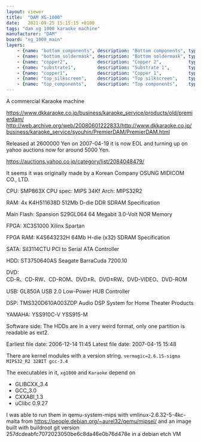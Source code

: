 ```yaml
---
layout: viewer
title:  "DAM XG-1000"
date:   2021-09-25 15:15:15 +0100
tags: "dam xg 1000 karaoke machine"
manufacturer: "DAM"
board: "xg_1000_main"
layers:
    - {name: "bottom_components", description: "Bottom components", type: "components"                 }
    - {name: "bottom_soldermask", description: "Bottom soldermask", type: "soldermask", color: "green" }
    - {name: "copper2",           description: "Copper 2",          type: "copper"                     }
    - {name: "substrate1",        description: "Substrate 1",       type: "substrate",  color: "fr2"   }
    - {name: "copper1",           description: "Copper 1",          type: "copper"                     }
    - {name: "top_silkscreen",    description: "Top silkscreen",    type: "silkscreen", color: "green" }
    - {name: "top_components",    description: "Top components",    type: "components"                 }
---
```

A commercial Karaoke machine

https://www.dkkaraoke.co.jp/business/karaoke_service/products/old/premierdam/
http://web.archive.org/web/20080601222833/http://www.dkkaraoke.co.jp/business/karaoke_service/syouhin/PremierDAM/PremierDAM.html

Released at 2600000 Yen on 2007-04-19 it is now EOL and turning up on yahoo auctions now for around 5000 Yen.

https://auctions.yahoo.co.jp/category/list/2084048479/

It seems it was originally made by a Korean Company OSUNG MIDICOM CO., LTD.

CPU:		SMP863X
CPU spec:	MIPS 34Kf
Arch:		MIPS32R2

RAM:		4x K4H511638D
		512Mb D-die DDR SDRAM Specification

Main Flash:	Spansion S29GL064
	    64 Megabit 3.0-Volt NOR Memory

FPGA:		XC3S1000
		Xilinx Spartan

FPGA RAM:	K4S643232H
		64Mb H-die (x32) SDRAM Specification

SATA:		SiI3114CTU
		PCI to Serial ATA Controller

HDD:		ST3750640AS
		Seagate BarraCuda 7200.10

DVD:		
        CD-R、CD-RW、CD-ROM、DVD±R、DVD±RW、DVD-VIDEO、DVD-ROM　

USB:		GL850A
		USB 2.0 Low-Power HUB Controller

DSP:		TMS320D610A003ZDP
		Audio DSP System for Home Theater Products

YAMAHA:		YSS910C-V
		    YSS915-M

Software side:
The HDDs are in a very weird format, only one partition is readable as ext2.

Earliest file date: 2006-12-14 11:45
Latest file date:   2007-04-15 15:48

There are kernel modules with a version string.
`vermagic=2.6.15-sigma MIPS32_R2 32BIT gcc-3.4`

The executables in it, `xg1000` and `Karaoke` depend on
- GLIBCXX_3.4
- GCC_3.0
- CXXABI_1.3
- uClibc 0.9.27

I was able to run them in qemu-system-mips with
vmlinux-2.6.32-5-4kc-malta from https://people.debian.org/~aurel32/qemu/mipsel/
and an image built with buildroot git version 257dcdeabfc7072023050be6c8da46e0b76d478e in a debian etch VM